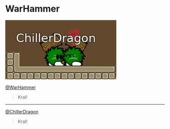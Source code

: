 # WarHammer
![Banner](https://raw.githubusercontent.com/WarHammer-z/WarHammer-z/master/Screenshot_88.png)

[@WarHammer](https://github.com/WarHammer-z)
> Kral!
---
[@ChillerDragon](https://github.com/ChillerDragon)
> Kral!
>
> 
